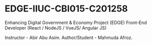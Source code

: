 # EDGE-IIUC-CBI015-C201258
Enhancing Digital Government & Economy Project (EDGE)
Front-End Developer (React / NodeJS / VueJS/ Angular JS)

Instructor - Abir Abu Asim.
Author/Student - Mahmuda Afroz.
